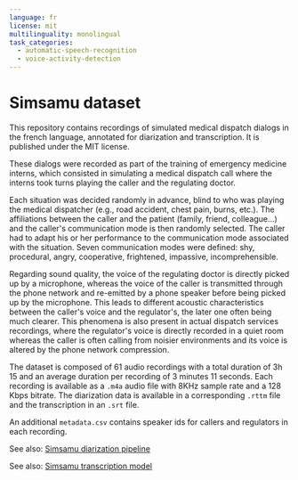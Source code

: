 ```yaml
---
language: fr
license: mit
multilinguality: monolingual
task_categories:
  - automatic-speech-recognition
  - voice-activity-detection
---
```

# Simsamu dataset

This repository contains recordings of simulated medical dispatch dialogs in the
french language, annotated for diarization and transcription. It is published
under the MIT license.

These dialogs were recorded as part of the training of emergency medicine
interns, which consisted in simulating a medical dispatch call where the interns
took turns playing the caller and the regulating doctor. 

Each situation was decided randomly in advance, blind to who was playing the
medical dispatcher (e.g., road accident, chest pain, burns, etc.).  The
affiliations between the caller and the patient  (family, friend, colleague...)
and the caller's communication mode is then randomly selected. The caller had to
adapt his or her performance to the communication mode associated with the
situation. Seven communication modes were defined: shy, procedural, angry,
cooperative, frightened, impassive, incomprehensible. 

Regarding sound quality, the voice of the regulating doctor is directly picked
up by a microphone, whereas the voice of the caller is transmitted through the
phone network and re-emitted by a phone speaker before being picked up by the
microphone. This leads to different acoustic characteristics between the
caller's voice and the regulator's, the later one often being much clearer. This
phenomena is also present in actual dispatch services recordings, where the
regulator's voice is directly recorded in a quiet room whereas the caller is
often calling from noisier environments and its voice is altered by the phone
network compression.

The dataset is composed of 61 audio recordings with a total duration of 3h 15
and an average duration per recording of 3 minutes 11 seconds. Each recording is
available as a `.m4a` audio file with 8KHz sample rate and a 128 Kbps bitrate.
The diarization data is available in a corresponding `.rttm` file and the
transcription in an `.srt` file.

An additional `metadata.csv` contains speaker ids for callers and regulators in
each recording.

See also: [Simsamu diarization
pipeline](https://huggingface.co/medkit/simsamu-diarization)

See also: [Simsamu transcription
model](https://huggingface.co/medkit/simsamu-transcription)
